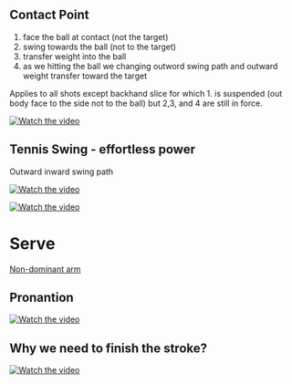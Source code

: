 ## Contact Point
1. face the ball at contact (not the target)
1. swing towards the ball (not to the target)
1. transfer weight into the ball
1. as we hitting the ball we changing outword swing path and outward weight transfer toward the target

Applies to all shots except backhand slice for which 1. is suspended (out body face to the side not to the ball) but 2,3, and 4 are still in force.

[![Watch the video](https://i3.ytimg.com/vi/oor0faEKwBo/hqdefault.jpg)](https://youtu.be/oor0faEKwBo?t=656)	

## Tennis Swing - effortless power
Outward inward swing path

[![Watch the video](https://i3.ytimg.com/vi/GeElHXkCG7g/hqdefault.jpg)](https://youtu.be/GeElHXkCG7g?t=744)	


[![Watch the video](https://i3.ytimg.com/vi/oMMIsk5xJDM/hqdefault.jpg)](https://youtu.be/oMMIsk5xJDM?t=744)	


# Serve
[Non-dominant arm](https://youtu.be/g65JysBvGoE?t=55)
## Pronantion
[![Watch the video](https://i3.ytimg.com/vi/pszl9B1PFCY/hqdefault.jpg)](https://youtu.be/pszl9B1PFCY?t=744)	

## Why we need to finish the stroke?
[![Watch the video](https://i3.ytimg.com/vi/O9mm58MVmPI/hqdefault.jpg)](https://youtu.be/O9mm58MVmPI?t=47)
